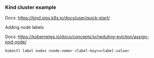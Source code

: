 ### Kind cluster example

Docs: https://kind.sigs.k8s.io/docs/user/quick-start/

Adding node labels

Docs: https://kubernetes.io/docs/concepts/scheduling-eviction/assign-pod-node/

`kubectl label nodes <node-name> <label-key>=<label-value>`
